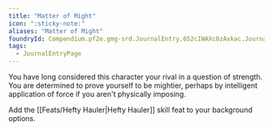 ```yaml
---
title: "Matter of Might"
icon: ":sticky-note:"
aliases: "Matter of Might"
foundryId: Compendium.pf2e.gmg-srd.JournalEntry.652cIWAXc8zAxkac.JournalEntryPage.9lVNp0sajkjngphc
tags:
  - JournalEntryPage
---
```

You have long considered this character your rival in a question of strength. You are determined to prove yourself to be mightier, perhaps by intelligent application of force if you aren't physically imposing.

Add the [[Feats/Hefty Hauler|Hefty Hauler]] skill feat to your background options.